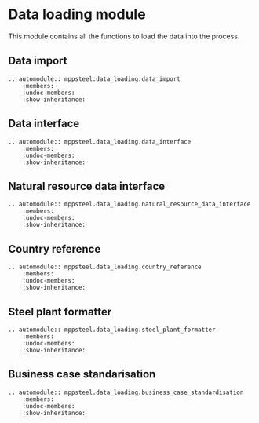 # Data loading module

This module contains all the functions to load the data into the process.

## Data import

```{eval-rst}
.. automodule:: mppsteel.data_loading.data_import
    :members:
    :undoc-members:
    :show-inheritance:
```

## Data interface

```{eval-rst}
.. automodule:: mppsteel.data_loading.data_interface
    :members:
    :undoc-members:
    :show-inheritance:
```

## Natural resource data interface

```{eval-rst}
.. automodule:: mppsteel.data_loading.natural_resource_data_interface
    :members:
    :undoc-members:
    :show-inheritance:
```

## Country reference

```{eval-rst}
.. automodule:: mppsteel.data_loading.country_reference
    :members:
    :undoc-members:
    :show-inheritance:
```

## Steel plant formatter

```{eval-rst}
.. automodule:: mppsteel.data_loading.steel_plant_formatter
    :members:
    :undoc-members:
    :show-inheritance:
```

## Business case standarisation

```{eval-rst}
.. automodule:: mppsteel.data_loading.business_case_standardisation
    :members:
    :undoc-members:
    :show-inheritance:
```
